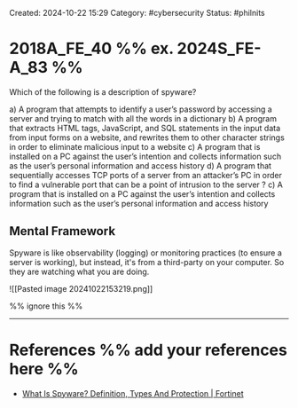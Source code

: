 Created: 2024-10-22 15:29
Category: #cybersecurity
Status: #philnits



# 2018A_FE_40 %% ex. 2024S_FE-A_83 %%

Which of the following is a description of spyware?

a) A program that attempts to identify a user’s password by accessing a server and trying to
match with all the words in a dictionary
b) A program that extracts HTML tags, JavaScript, and SQL statements in the input data
from input forms on a website, and rewrites them to other character strings in order to
eliminate malicious input to a website
c) A program that is installed on a PC against the user’s intention and collects information
such as the user’s personal information and access history
d) A program that sequentially accesses TCP ports of a server from an attacker’s PC in
order to find a vulnerable port that can be a point of intrusion to the server
?
c) A program that is installed on a PC against the user’s intention and collects information
such as the user’s personal information and access history

## Mental Framework

Spyware is like observability (logging) or monitoring practices (to ensure a server is working), but instead, it's from a third-party on your computer. So they are watching what you are doing.

![[Pasted image 20241022153219.png]]

%% ignore this %%
<!--SR:!2025-03-12,15,290-->
---









# References %% add your references here %%
- [What Is Spyware? Definition, Types And Protection | Fortinet](https://www.fortinet.com/resources/cyberglossary/spyware)